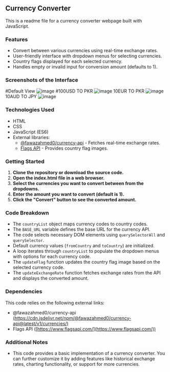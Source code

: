 ## Currency Converter 

This is a readme file for a currency converter webpage built with JavaScript.

### Features

* Convert between various currencies using real-time exchange rates.
* User-friendly interface with dropdown menus for selecting currencies.
* Country flags displayed for each selected currency.
* Handles empty or invalid input for conversion amount (defaults to 1).

### Screenshots of the Interface

#Default View
![image](https://github.com/user-attachments/assets/f2ef7efb-32a3-49a3-aee7-cff2bc761f1a)
#100USD TO PKR
![image](https://github.com/user-attachments/assets/0f573057-a524-4315-bacb-27691f0225f0)
10EUR TO PKR
![image](https://github.com/user-attachments/assets/2571e5c8-8ecb-44fa-aa98-11e035b1c84f)
10AUD TO JPY
![image](https://github.com/user-attachments/assets/e8784553-87eb-4b7d-a27f-ac5212e919fd)

### Technologies Used

* HTML
* CSS 
* JavaScript (ES6)
* External libraries:
    * [@fawazahmed0/currency-api](https://cdn.jsdelivr.net/npm/@fawazahmed0/currency-api@latest/v1/currencies/) - Fetches real-time exchange rates.
    * [Flags API](https://www.flagsapi.com/) - Provides country flag images.

### Getting Started

1. **Clone the repository or download the source code.**
2. **Open the index.html file in a web browser.**
3. **Select the currencies you want to convert between from the dropdowns.**
4. **Enter the amount you want to convert (default is 1).**
5. **Click the "Convert" button to see the converted amount.**

### Code Breakdown

* The `countryList` object maps currency codes to country codes.
* The `BASE_URL` variable defines the base URL for the currency API.
* The code selects necessary DOM elements using `querySelectorAll` and `querySelector`.
* Default currency values (`fromCountry` and `toCountry`) are initialized.
* A loop iterates through `countryList` to populate the dropdown menus with options for each currency code.
* The `updateFlag` function updates the country flag image based on the selected currency code.
* The `updateExchangeRate` function fetches exchange rates from the API and displays the converted amount.

### Dependencies

This code relies on the following external links:

* @fawazahmed0/currency-api [(https://cdn.jsdelivr.net/npm/@fawazahmed0/currency-api@latest/v1/currencies/)](https://cdn.jsdelivr.net/npm/@fawazahmed0/currency-api@latest/v1/currencies/)
* Flags API ([https://www.flagsapi.com/](https://www.flagsapi.com/))

### Additional Notes

* This code provides a basic implementation of a currency converter. You can further customize it by adding features like historical exchange rates, charting functionality, or support for more currencies.
